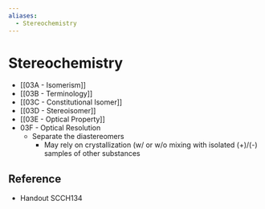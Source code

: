 ```yaml
---
aliases:
  - Stereochemistry
---
```


# Stereochemistry

- [[03A - Isomerism]]
- [[03B - Terminology]]
- [[03C - Constitutional Isomer]]
- [[03D - Stereoisomer]]
- [[03E - Optical Property]]
- 03F - Optical Resolution
  - Separate the diastereomers
    - May rely on crystallization (w/ or w/o mixing with isolated (+)/(-) samples of other substances

## Reference

- Handout SCCH134
